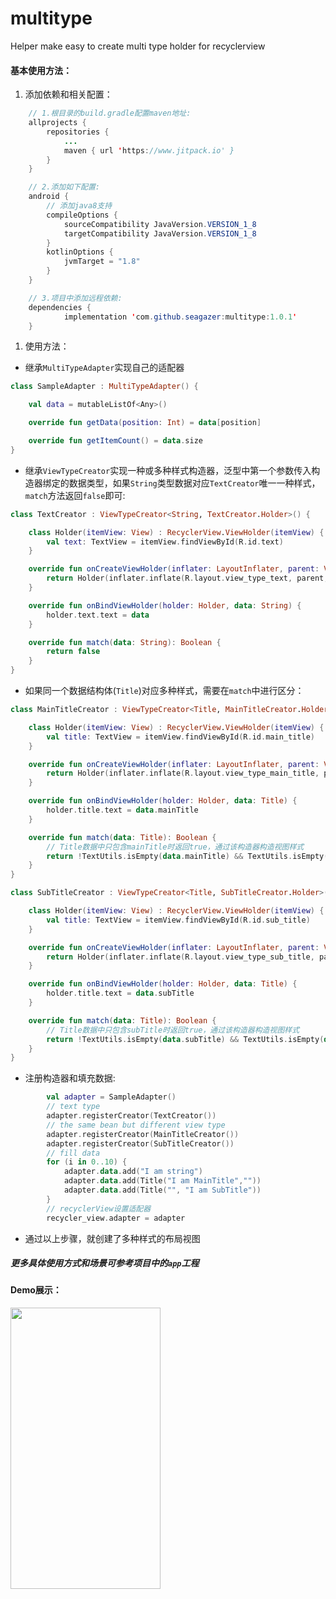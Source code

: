 # multitype
Helper make easy to create multi type holder for recyclerview

#### 基本使用方法：
1. 添加依赖和相关配置：
```java
    // 1.根目录的build.gradle配置maven地址:
    allprojects {
	    repositories {
		    ...
		    maven { url 'https://www.jitpack.io' }
	    }
    }

    // 2.添加如下配置:
    android {
        // 添加java8支持
        compileOptions {
            sourceCompatibility JavaVersion.VERSION_1_8
            targetCompatibility JavaVersion.VERSION_1_8
        }
        kotlinOptions {
            jvmTarget = "1.8"
        }
    }

    // 3.项目中添加远程依赖:
    dependencies {
            implementation 'com.github.seagazer:multitype:1.0.1'
	}
```

1. 使用方法：
* 继承`MultiTypeAdapter`实现自己的适配器
```kotlin
class SampleAdapter : MultiTypeAdapter() {

    val data = mutableListOf<Any>()

    override fun getData(position: Int) = data[position]

    override fun getItemCount() = data.size
}
```

* 继承`ViewTypeCreator`实现一种或多种样式构造器，泛型中第一个参数传入构造器绑定的数据类型，如果`String`类型数据对应`TextCreator`唯一一种样式，`match`方法返回`false`即可:
```kotlin
class TextCreator : ViewTypeCreator<String, TextCreator.Holder>() {

    class Holder(itemView: View) : RecyclerView.ViewHolder(itemView) {
        val text: TextView = itemView.findViewById(R.id.text)
    }

    override fun onCreateViewHolder(inflater: LayoutInflater, parent: ViewGroup): Holder {
        return Holder(inflater.inflate(R.layout.view_type_text, parent, false))
    }

    override fun onBindViewHolder(holder: Holder, data: String) {
        holder.text.text = data
    }

    override fun match(data: String): Boolean {
        return false
    }
}
```

* 如果同一个数据结构体(`Title`)对应多种样式，需要在`match`中进行区分：
```kotlin
class MainTitleCreator : ViewTypeCreator<Title, MainTitleCreator.Holder>() {

    class Holder(itemView: View) : RecyclerView.ViewHolder(itemView) {
        val title: TextView = itemView.findViewById(R.id.main_title)
    }

    override fun onCreateViewHolder(inflater: LayoutInflater, parent: ViewGroup): Holder {
        return Holder(inflater.inflate(R.layout.view_type_main_title, parent, false))
    }

    override fun onBindViewHolder(holder: Holder, data: Title) {
        holder.title.text = data.mainTitle
    }

    override fun match(data: Title): Boolean {
        // Title数据中只包含mainTitle时返回true，通过该构造器构造视图样式
        return !TextUtils.isEmpty(data.mainTitle) && TextUtils.isEmpty(data.subTitle)
    }
}

class SubTitleCreator : ViewTypeCreator<Title, SubTitleCreator.Holder>() {

    class Holder(itemView: View) : RecyclerView.ViewHolder(itemView) {
        val title: TextView = itemView.findViewById(R.id.sub_title)
    }

    override fun onCreateViewHolder(inflater: LayoutInflater, parent: ViewGroup): Holder {
        return Holder(inflater.inflate(R.layout.view_type_sub_title, parent, false))
    }

    override fun onBindViewHolder(holder: Holder, data: Title) {
        holder.title.text = data.subTitle
    }

    override fun match(data: Title): Boolean {
        // Title数据中只包含subTitle时返回true，通过该构造器构造视图样式
        return !TextUtils.isEmpty(data.subTitle) && TextUtils.isEmpty(data.mainTitle)
    }
}
```

* 注册构造器和填充数据:
```kotlin
        val adapter = SampleAdapter()
        // text type
        adapter.registerCreator(TextCreator())
        // the same bean but different view type
        adapter.registerCreator(MainTitleCreator())
        adapter.registerCreator(SubTitleCreator())
        // fill data
        for (i in 0..10) {
            adapter.data.add("I am string")
            adapter.data.add(Title("I am MainTitle",""))
            adapter.data.add(Title("", "I am SubTitle"))
        }
        // recyclerView设置适配器
        recycler_view.adapter = adapter
```

* 通过以上步骤，就创建了多种样式的布局视图

##### 更多具体使用方式和场景可参考项目中的`app`工程

#### Demo展示：
<img src="https://upload-images.jianshu.io/upload_images/4420407-69631337dd9b613d.png?imageMogr2/auto-orient/strip%7CimageView2/2/w/1240" width="240" height="450"/>
